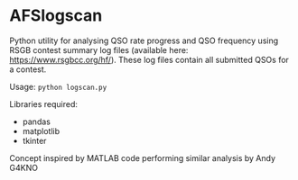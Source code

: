 # AFSlogscan
Python utility for analysing QSO rate progress and QSO frequency using RSGB contest summary log files (available here: https://www.rsgbcc.org/hf/). These log files contain all submitted QSOs for a contest.

Usage:
`python logscan.py`

Libraries required: 
- pandas
- matplotlib
- tkinter

Concept inspired by MATLAB code performing similar analysis by Andy G4KNO
